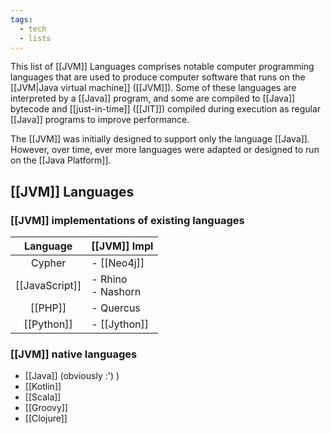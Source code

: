```yaml
---
tags:
  - tech
  - lists
---
```

This list of [[JVM]] Languages comprises notable computer programming languages that are used to produce computer software that runs on the [[JVM|Java virtual machine]] ([[JVM]]).
Some of these languages are interpreted by a [[Java]] program, and some are compiled to [[Java]] bytecode and [[just-in-time]] ([[JIT]]) compiled during execution as regular [[Java]] programs to improve performance.

The [[JVM]] was initially designed to support only the language [[Java]]. However, over time, ever more languages were adapted or designed to run on the [[Java Platform]].

## [[JVM]] Languages
### [[JVM]] implementations of existing languages

|  **Language**  | **[[JVM]] Impl**     |
| :------------: | -------------------- |
|     Cypher     | - [[Neo4j]]          |
| [[JavaScript]] | - Rhino<br>- Nashorn |
|    [[PHP]]     | - Quercus            |
|   [[Python]]   | - [[Jython]]         |
### [[JVM]] native languages
- [[Java]] (obviously :') )
- [[Kotlin]]
- [[Scala]]
- [[Groovy]]
- [[Clojure]]